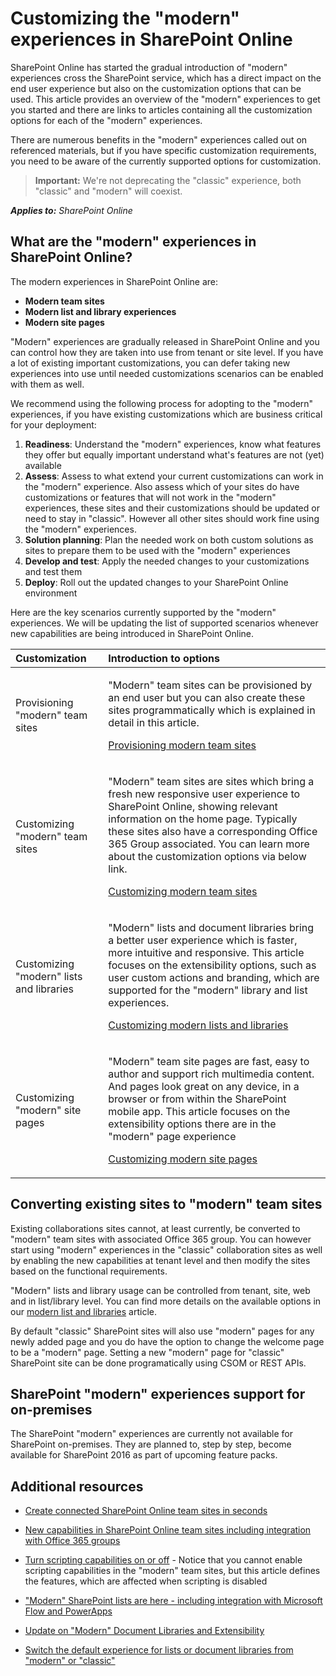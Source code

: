 # Customizing the "modern" experiences in SharePoint Online
SharePoint Online has started the gradual introduction of "modern" experiences cross the SharePoint service, which has a direct impact on the end user experience but also on the customization options that can be used. This article provides an overview of the "modern" experiences to get you started and there are links to articles containing all the customization options for each of the "modern" experiences.

There are numerous benefits in the "modern" experiences called out on referenced materials, but if you have specific customization requirements, you need to be aware of the currently supported options for customization.

>**Important:** 
We're not deprecating the "classic" experience, both "classic" and "modern" will coexist.

_**Applies to:** SharePoint Online_

## What are the "modern" experiences in SharePoint Online?
<a name="sectionSection0"> </a>
The modern experiences in SharePoint Online are:
- **Modern team sites**
- **Modern list and library experiences**
- **Modern site pages** 

"Modern" experiences are gradually released in SharePoint Online and you can control how they are taken into use from tenant or site level. If you have a lot of existing important customizations, you can defer taking new experiences into use until needed customizations scenarios can be enabled with them as well. 

We recommend using the following process for adopting to the "modern" experiences, if you have existing customizations which are business critical for your deployment:

1. **Readiness**: Understand the "modern" experiences, know what features they offer but equally important understand what's features are not (yet) available
2. **Assess**: Assess to what extend your current customizations can work in the "modern" experience. Also assess which of your sites do have customizations or features that will not work in the "modern" experiences, these sites and their customizations should be updated or need to stay in "classic". However all other sites should work fine using the "modern" experiences.
3. **Solution planning**: Plan the needed work on both custom solutions as sites to prepare them to be used with the "modern" experiences 
4. **Develop and test**: Apply the needed changes to your customizations and test them 
5. **Deploy**: Roll out the updated changes to your SharePoint Online environment

Here are the key scenarios currently supported by the "modern" experiences. We will be updating the list of supported scenarios whenever new capabilities are being introduced in SharePoint Online. 

|**Customization**|**Introduction to options**|
|:-----|:-----|
|Provisioning "modern" team sites|<p>"Modern" team sites can be provisioned by an end user but you can also create these sites programmatically which is explained in detail in this article.</p><p>[Provisioning modern team sites](modern-experience-customizations-provisioning-sites.md)</p>|
|Customizing "modern" team sites|<p>"Modern" team sites are sites which bring a fresh new responsive user experience to SharePoint Online, showing relevant information on the home page. Typically these sites also have a corresponding Office 365 Group associated. You can learn more about the customization options via below link.</p><p>[Customizing modern team sites](modern-experience-customizations-customize-sites.md)</p>|
|Customizing "modern" lists and libraries|<p>"Modern" lists  and document libraries bring a better user experience which is faster, more intuitive and responsive. This article focuses on the extensibility options, such as user custom actions and branding, which are supported for the "modern" library and list experiences. </p><p>[Customizing modern lists and libraries](modern-experience-customizations-customize-lists-and-libraries.md)</p>|
|Customizing "modern" site pages|<p>"Modern" team site pages are fast, easy to author and support rich multimedia content. And pages look great on any device, in a browser or from within the SharePoint mobile app. This article focuses on the extensibility options there are in the "modern" page experience</p><p>[Customizing modern site pages](modern-experience-customizations-customize-pages.md)</p>|

## Converting existing sites to "modern" team sites
<a name="convertingexisting"> </a>
Existing collaborations sites cannot, at least currently, be converted to "modern" team sites with associated Office 365 group. You can however start using "modern" experiences in the "classic" collaboration sites as well by enabling the new capabilities at tenant level and then modify the sites based on the functional requirements. 

"Modern" lists and library usage can be controlled from tenant, site, web and in list/library level. You can find more details on the available options in our [modern list and libraries](local://base_request.html/modern-experience-customizations-customize-lists-and-libraries.md) article.

By default "classic" SharePoint sites will also use "modern" pages for any newly added page and you do have the option to change the welcome page to be a "modern" page. Setting a new "modern" page for "classic" SharePoint site can be done programatically using CSOM or REST APIs. 

## SharePoint "modern" experiences support for on-premises
<a name="onpremisessupport"> </a>
The SharePoint "modern" experiences are currently not available for SharePoint on-premises. They are planned to, step by step, become available for SharePoint 2016 as part of upcoming feature packs.

## Additional resources
<a name="bk_addresources"> </a>

-  [Create connected SharePoint Online team sites in seconds](https://blogs.office.com/2016/11/08/create-connected-sharepoint-online-team-sites-in-seconds/)

-  [New capabilities in SharePoint Online team sites including integration with Office 365 groups](https://blogs.office.com/2016/08/31/new-capabilities-in-sharepoint-online-team-sites-including-integration-with-office-365-groups/)

-  [Turn scripting capabilities on or off](https://support.office.com/en-us/article/Turn-scripting-capabilities-on-or-off-1f2c515f-5d7e-448a-9fd7-835da935584f) - Notice that you cannot enable scripting capabilities in the "modern" team sites, but this article defines the features, which are affected when scripting is disabled
    
-  ["Modern" SharePoint lists are here - including integration with Microsoft Flow and PowerApps](https://blogs.office.com/2016/07/25/modern-sharepoint-lists-are-here-including-integration-with-microsoft-flow-and-powerapps/)

-  [Update on "Modern" Document Libraries and Extensibility](https://dev.office.com/blogs/update-on-modern-document-libraries-and-extensiblity)

-  [Switch the default experience for lists or document libraries from "modern" or "classic"](https://support.office.com/en-us/article/Switch-the-default-experience-for-lists-or-document-libraries-from-new-or-classic-66dac24b-4177-4775-bf50-3d267318caa9?ui=en-US&rs=en-US&ad=US)
